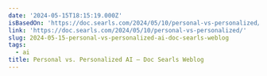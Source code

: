 ```yaml
---
date: '2024-05-15T18:15:19.000Z'
isBasedOn: 'https://doc.searls.com/2024/05/10/personal-vs-personalized/'
link: 'https://doc.searls.com/2024/05/10/personal-vs-personalized/'
slug: 2024-05-15-personal-vs-personalized-ai-doc-searls-weblog
tags:
  - ai
title: Personal vs. Personalized AI – Doc Searls Weblog
---
```

 
